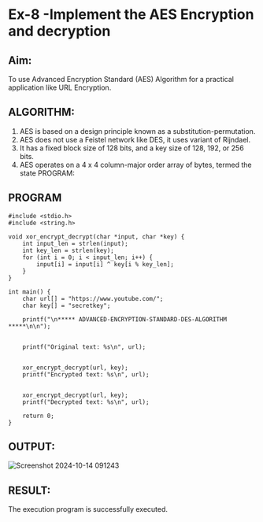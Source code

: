 # Ex-8 -Implement the AES Encryption and decryption
## Aim: 
To use Advanced Encryption Standard (AES) Algorithm for a practical application like URL Encryption. 
## ALGORITHM: 
1. AES is based on a design principle known as a substitution-permutation. 
2. AES does not use a Feistel network like DES, it uses variant of Rijndael. 
3. It has a fixed block size of 128 bits, and a key size of 128, 192, or 256 bits. 
4. AES operates on a 4 x 4 column-major order array of bytes, termed the state PROGRAM: 
## PROGRAM
```
#include <stdio.h> 
#include <string.h> 

void xor_encrypt_decrypt(char *input, char *key) { 
    int input_len = strlen(input); 
    int key_len = strlen(key); 
    for (int i = 0; i < input_len; i++) { 
        input[i] = input[i] ^ key[i % key_len]; 
    } 
}

int main() { 
    char url[] = "https://www.youtube.com/"; 
    char key[] = "secretkey"; 

    printf("\n***** ADVANCED-ENCRYPTION-STANDARD-DES-ALGORITHM *****\n\n"); 
    
    
    printf("Original text: %s\n", url); 
    
   
    xor_encrypt_decrypt(url, key); 
    printf("Encrypted text: %s\n", url); 
    
  
    xor_encrypt_decrypt(url, key); 
    printf("Decrypted text: %s\n", url); 
    
    return 0; 
}

```
## OUTPUT: 
![Screenshot 2024-10-14 091243](https://github.com/user-attachments/assets/bafc87b0-01e5-498e-b7b7-4f8121a9f9b4)


## RESULT: 
The execution program is successfully executed.
